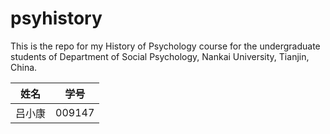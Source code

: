 
# psyhistory

This is the repo for my History of Psychology course for the undergraduate students of Department of Social Psychology, Nankai University, Tianjin, China.


姓名 | 学号
--- | ---
吕小康 | 009147
